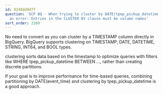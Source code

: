 ```yaml
---
id: 8248dd9d7f
question: 'GCP BQ - When trying to cluster by DATE(tpep_pickup_datetime) it gives
  an error: Entries in the CLUSTER BY clause must be column names'
sort_order: 2260
---
```


No need to convert as you can cluster by a TIMESTAMP column directly in BigQuery. BigQuery supports clustering on TIMESTAMP, DATE, DATETIME, STRING, INT64, and BOOL types.

clustering sorts data based on the timestamp to optimize queries with filters like WHERE tpep_pickup_datetime BETWEEN ..., rather than creating discrete partitions.

If your goal is to improve performance for time-based queries, combining partitioning by DATE(event_time) and clustering by tpep_pickup_datetime is a good approach.

